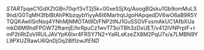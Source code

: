 $START$pqeC1GdXZtGBn70qrf3vT2j5k+00xeSSjXq/AoogBQsku1Gb9omMuLS9nd/G0TqMH3fblBtAhPKbzqybYiyyA6t6MarlrqtJgoHApqedDV6wO6aB9R5YTQQKAwIlSnNsq4YNhMjNMOTAt9D/FNP2tNJ1GuSSGVFssmAkUC1AfbXUamkD8M9hdFPGW72ftamjE/hrRpuCz1wvT73oiTBh3zDxUET/v412lVNPrpIF+tmP2tiRtZoVIRULJAVYpK6Ixr4FRSY7N2+YaRLsKzeZX8M2PqU7x/a7LMBN9YL9PXUZRawU6QnDjOq28lfIzwJf$END$